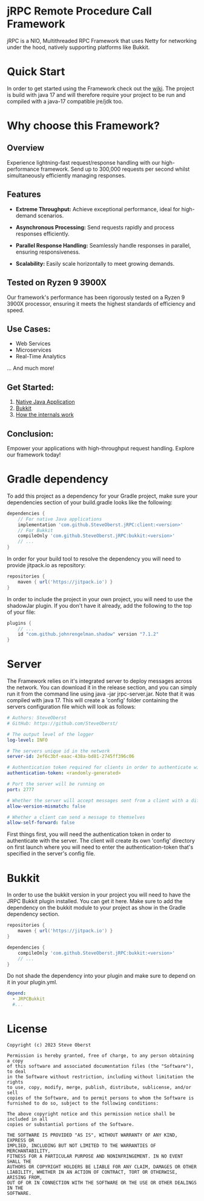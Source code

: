 # jRPC Remote Procedure Call Framework
jRPC is a NIO, Multithreaded RPC Framework that uses Netty for networking under the hood, natively 
supporting platforms like Bukkit.

# Quick Start
In order to get started using the Framework check out the [wiki](https://github.com/SteveOberst/jRPC/wiki/). The project
is build with java 17 and will therefore require your project to be run and compiled with a java-17
compatible jre/jdk too.

# Why choose this Framework?
## Overview

Experience lightning-fast request/response handling with our high-performance framework. Send up to 300,000 requests per second whilst simultaneously efficiently managing responses.

## Features

- **Extreme Throughput:** Achieve exceptional performance, ideal for high-demand scenarios.

- **Asynchronous Processing:** Send requests rapidly and process responses efficiently.

- **Parallel Response Handling:** Seamlessly handle responses in parallel, ensuring responsiveness.

- **Scalability:** Easily scale horizontally to meet growing demands.

## Tested on Ryzen 9 3900X

Our framework's performance has been rigorously tested on a Ryzen 9 3900X processor, ensuring it meets the highest standards of efficiency and speed.

## Use Cases:

- Web Services
- Microservices
- Real-Time Analytics

... And much more!

## Get Started:

1. [Native Java Application](https://github.com/SteveOberst/jRPC/wiki/Client)
2. [Bukkit](https://github.com/SteveOberst/jRPC/wiki/Bukkit)
3. [How the internals work](https://github.com/SteveOberst/jRPC/wiki/Internals)

## Conclusion:

Empower your applications with high-throughput request handling. Explore our framework today!

# Gradle dependency
To add this project as a dependency for your Gradle project, make sure your dependencies section of your
build.gradle looks like the following:
```groovy
dependencies {
    // For native Java applications
    implementation 'com.github.SteveOberst.jRPC:client:<version>'
    // For Bukkit
    compileOnly 'com.github.SteveOberst.jRPC:bukkit:<version>'
    // ...
}
```
In order for your build tool to resolve the dependency you will need to provide jitpack.io as repository:
```groovy
repositories {
    maven { url('https://jitpack.io') }   
}
```
In order to include the project in your own project, you will need to use the shadowJar plugin.
If you don't have it already, add the following to the top of your file:
```groovy
plugins {
    // ...
    id "com.github.johnrengelman.shadow" version "7.1.2"
}
```
# Server
The Framework relies on it's integrated server to deploy messages across the network. 
You can download it in the release section, and you can simply run it from the command line using
java -jar jrpc-server.jar. Note that it was compiled with java 17. This will create a 'config' folder
containing the servers configuration file which will look as follows:
```yaml
# Authors: SteveOberst
# GitHub: https://github.com/SteveOberst/

# The output level of the logger
log-level: INFO

# The servers unique id in the network
server-id: 2ef6c3bf-eaac-438a-bd81-2745ff396c06

# Authentication token required for clients in order to authenticate with the server
authentication-token: <randomly-generated>

# Port the server will be running on
port: 2777

# Whether the server will accept messages sent from a client with a different version number
allow-version-mismatch: false

# Whether a client can send a message to themselves
allow-self-forward: false
```
First things first, you will need the authentication token in order to authenticate with the server.
The client will create its own 'config' directory on first launch where you will need to enter the 
authentication-token that's specified in the server's config file.

# Bukkit
In order to use the bukkit version in your project you will need to have the JRPC Bukkit plugin installed.
You can get it here. Make sure to add the dependency on the bukkit module to your project as show in the 
Gradle dependency section.

```groovy
repositories {
    maven { url('https://jitpack.io') }
}

dependencies {
    compileOnly 'com.github.SteveOberst.jRPC:bukkit:<version>'
    // ...
}
```

Do not shade the dependency into your plugin and make sure to depend on it in your plugin.yml.
```yaml
depend:
  - JRPCBukkit
  #...
```

# License
```
Copyright (c) 2023 Steve Oberst

Permission is hereby granted, free of charge, to any person obtaining a copy
of this software and associated documentation files (the "Software"), to deal
in the Software without restriction, including without limitation the rights
to use, copy, modify, merge, publish, distribute, sublicense, and/or sell
copies of the Software, and to permit persons to whom the Software is
furnished to do so, subject to the following conditions:

The above copyright notice and this permission notice shall be included in all
copies or substantial portions of the Software.

THE SOFTWARE IS PROVIDED "AS IS", WITHOUT WARRANTY OF ANY KIND, EXPRESS OR
IMPLIED, INCLUDING BUT NOT LIMITED TO THE WARRANTIES OF MERCHANTABILITY,
FITNESS FOR A PARTICULAR PURPOSE AND NONINFRINGEMENT. IN NO EVENT SHALL THE
AUTHORS OR COPYRIGHT HOLDERS BE LIABLE FOR ANY CLAIM, DAMAGES OR OTHER
LIABILITY, WHETHER IN AN ACTION OF CONTRACT, TORT OR OTHERWISE, ARISING FROM,
OUT OF OR IN CONNECTION WITH THE SOFTWARE OR THE USE OR OTHER DEALINGS IN THE
SOFTWARE.
```
